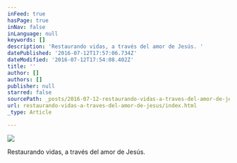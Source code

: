 ```yaml
---
inFeed: true
hasPage: true
inNav: false
inLanguage: null
keywords: []
description: 'Restaurando vidas, a través del amor de Jesús. '
datePublished: '2016-07-12T17:57:06.734Z'
dateModified: '2016-07-12T17:54:08.402Z'
title: ''
author: []
authors: []
publisher: null
starred: false
sourcePath: _posts/2016-07-12-restaurando-vidas-a-traves-del-amor-de-jesus.md
url: restaurando-vidas-a-traves-del-amor-de-jesus/index.html
_type: Article

---
```

![](https://the-grid-user-content.s3-us-west-2.amazonaws.com/736ce631-4450-47ee-a8ac-1e736f7f3f55.jpg)

Restaurando vidas, a través del amor de Jesús.